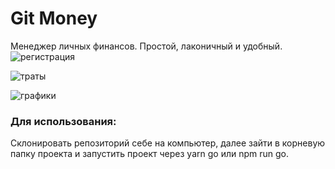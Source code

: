 # Git Money

Менеджер личных финансов. Простой, лаконичный и удобный.
![регистрация](https://user-images.githubusercontent.com/58731240/94582987-99d96800-0285-11eb-8c2a-bb560a28bc5f.gif)

![траты](https://user-images.githubusercontent.com/58731240/94582843-68609c80-0285-11eb-82b3-0e5ddc87b98d.gif)

![графики](https://user-images.githubusercontent.com/58731240/94582932-862e0180-0285-11eb-8276-58b54d9267e5.gif)

### Для использования: 
Склонировать репозиторий себе на компьютер, далее зайти в корневую папку проекта и запустить проект через yarn go или npm run go.

